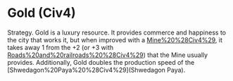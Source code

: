 # Gold (Civ4)

Strategy.
Gold is a luxury resource. It provides commerce and happiness to the city that works it, but when improved with a [Mine%20%28Civ4%29](Mine), it takes away 1 from the +2 (or +3 with [Roads%20and%20railroads%20%28Civ4%29](railroad)) that the Mine usually provides. Additionally, Gold doubles the production speed of the [Shwedagon%20Paya%20%28Civ4%29](Shwedagon Paya).